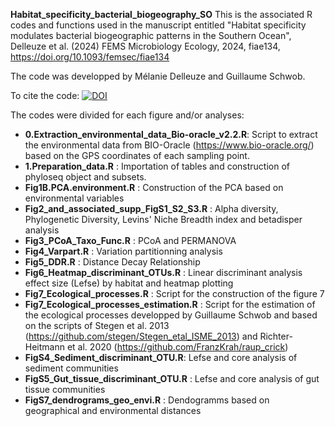 **Habitat_specificity_bacterial_biogeography_SO**
This is the associated R codes and functions used in the manuscript entitled "Habitat specificity modulates bacterial biogeographic patterns in the Southern Ocean", Delleuze et al. (2024) FEMS Microbiology Ecology, 2024, fiae134, https://doi.org/10.1093/femsec/fiae134

The code was developped by Mélanie Delleuze and Guillaume Schwob.

To cite the code: [![DOI](https://zenodo.org/badge/793131053.svg)](https://doi.org/10.5281/zenodo.14226360)

The codes were divided for each figure and/or analyses: 

- **0.Extraction_environmental_data_Bio-oracle_v2.2.R**: Script to extract the environmental data from BIO-Oracle (https://www.bio-oracle.org/) based on the GPS coordinates of each sampling point.
- **1.Preparation_data.R** : Importation of tables and construction of phyloseq object and subsets.
- **Fig1B.PCA.environment.R** : Construction of the PCA based on environmental variables
- **Fig2_and_associated_supp_FigS1_S2_S3.R** : Alpha diversity, Phylogenetic Diversity, Levins' Niche Breadth index and betadisper analysis
- **Fig3_PCoA_Taxo_Func.R** : PCoA and PERMANOVA
- **Fig4_Varpart.R** : Variation partitionning analysis
- **Fig5_DDR.R** : Distance Decay Relationship
- **Fig6_Heatmap_discriminant_OTUs.R** : Linear discriminant analysis effect size (Lefse) by habitat and heatmap plotting
- **Fig7_Ecological_processes.R** : Script for the construction of the figure 7
- **Fig7_Ecological_processes_estimation.R** : Script for the estimation of the ecological processes developped by Guillaume Schwob and based on the scripts of Stegen et al. 2013 (https://github.com/stegen/Stegen_etal_ISME_2013) and Richter-Heitmann et al. 2020 (https://github.com/FranzKrah/raup_crick)
- **FigS4_Sediment_discriminant_OTU.R**: Lefse and core analysis of sediment communities
- **FigS5_Gut_tissue_discriminant_OTU.R** : Lefse and core analysis of gut tissue communities
- **FigS7_dendrograms_geo_envi.R** : Dendogramms based on geographical and environmental distances
